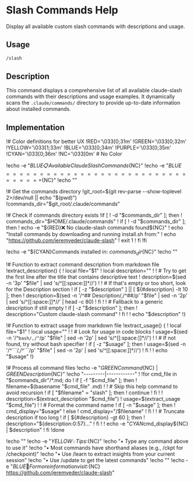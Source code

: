 # Slash Commands Help

Display all available custom slash commands with descriptions and usage.

## Usage

```bash
/slash
```

## Description

This command displays a comprehensive list of all available claude-slash commands with their descriptions and usage examples. It dynamically scans the `.claude/commands/` directory to provide up-to-date information about installed commands.

## Implementation

!# Color definitions for better UX
!RED='\033[0;31m'
!GREEN='\033[0;32m'
!YELLOW='\033[1;33m'
!BLUE='\033[0;34m'
!PURPLE='\033[0;35m'
!CYAN='\033[0;36m'
!NC='\033[0m' # No Color

!echo -e "${BLUE}📋 Available Claude Slash Commands${NC}"
!echo -e "${BLUE}=================================${NC}"
!echo ""

!# Get the commands directory
!git_root=$(git rev-parse --show-toplevel 2>/dev/null || echo "$(pwd)")
!commands_dir="$git_root/.claude/commands"

!# Check if commands directory exists
!if [ ! -d "$commands_dir" ]; then
!  commands_dir="$HOME/.claude/commands"
!  if [ ! -d "$commands_dir" ]; then
!    echo -e "${RED}❌ No claude-slash commands found${NC}"
!    echo "Install commands by downloading and running install.sh from:"
!    echo "https://github.com/jeremyeder/claude-slash"
!    exit 1
!  fi
!fi

!echo -e "${CYAN}Commands installed in: $commands_dir${NC}"
!echo ""

!# Function to extract command description from markdown file
!extract_description() {
!  local file="$1"
!  local description=""
!
!  # Try to get the first line after the title that contains descriptive text
!  description=$(sed -n '3p' "$file" | sed 's/^[[:space:]]*//')
!
!  # If that's empty or too short, look for the Description section
!  if [ -z "$description" ] || [ ${#description} -lt 10 ]; then
!    description=$(sed -n '/^## Description/,/^##/p' "$file" | sed -n '2p' | sed 's/^[[:space:]]*//' | head -c 80)
!  fi
!
!  # Fallback to a generic description if still empty
!  if [ -z "$description" ]; then
!    description="Custom claude-slash command"
!  fi
!
!  echo "$description"
!}

!# Function to extract usage from markdown file
!extract_usage() {
!  local file="$1"
!  local usage=""
!
!  # Look for usage in code blocks
!  usage=$(sed -n '/^```bash/,/^```/p' "$file" | sed -n '2p' | sed 's/^[[:space:]]*//')
!
!  # If not found, try without bash specifier
!  if [ -z "$usage" ]; then
!    usage=$(sed -n '/^```/,/^```/p' "$file" | sed -n '2p' | sed 's/^[[:space:]]*//')
!  fi
!
!  echo "$usage"
!}

!# Process all command files
!echo -e "${GREEN}Command${NC} | ${GREEN}Description${NC}"
!echo "---------|------------"
!
!for cmd_file in "$commands_dir"/*.md; do
!  if [ -f "$cmd_file" ]; then
!    filename=$(basename "$cmd_file" .md)
!
!    # Skip this help command to avoid recursion
!    if [ "$filename" = "slash" ]; then
!      continue
!    fi
!
!    description=$(extract_description "$cmd_file")
!    usage=$(extract_usage "$cmd_file")
!
!    # Format the command name
!    if [ -n "$usage" ]; then
!      cmd_display="$usage"
!    else
!      cmd_display="/$filename"
!    fi
!
!    # Truncate description if too long
!    if [ ${#description} -gt 60 ]; then
!      description="${description:0:57}..."
!    fi
!
!    echo -e "${CYAN}$cmd_display${NC} | $description"
!  fi
!done

!echo ""
!echo -e "${YELLOW}💡 Tips:${NC}"
!echo "• Type any command above to use it"
!echo "• Most commands have shorthand aliases (e.g., /ckpt for /checkpoint)"
!echo "• Use /learn to extract insights from your current session"
!echo "• Use /update to get the latest commands"
!echo ""
!echo -e "${BLUE}📖 For more information visit:${NC} https://github.com/jeremyeder/claude-slash"
